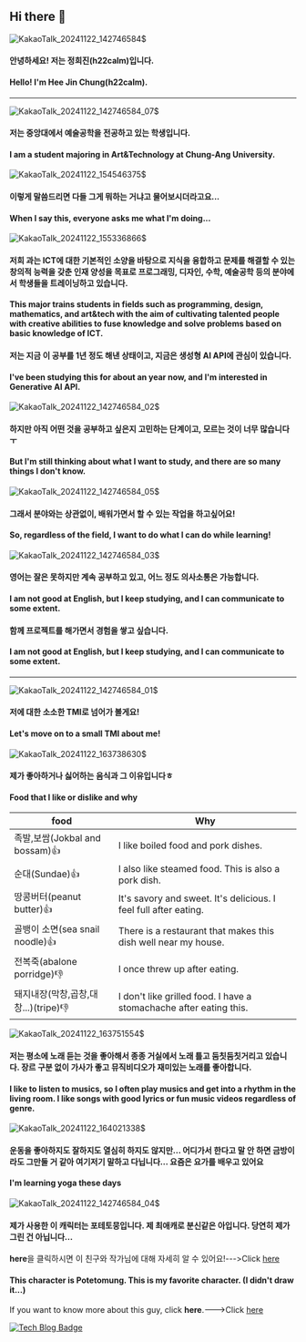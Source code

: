 ## Hi there 👋

<!--
**h22calm/h22calm** is a ✨ _special_ ✨ repository because its `README.md` (this file) appears on your GitHub profile.

Here are some ideas to get you started:

- 🔭 I’m currently working on ...
- 🌱 I’m currently learning ...
- 👯 I’m looking to collaborate on ...
- 🤔 I’m looking for help with ...
- 💬 Ask me about ...
- 📫 How to reach me: ...
- 😄 Pronouns: ...
- ⚡ Fun fact: ...
-->
![KakaoTalk_20241122_142746584$](https://github.com/user-attachments/assets/a9ea5f52-a68d-43e0-813a-667cdb42fa46)

#### 안녕하세요! 저는 정희진(h22calm)입니다.
#### Hello! I'm Hee Jin Chung(h22calm).
---


![KakaoTalk_20241122_142746584_07$](https://github.com/user-attachments/assets/d9802987-a843-45a2-9788-13a3e0799fe4)

#### 저는 중앙대에서 예술공학을 전공하고 있는 학생입니다.
#### I am a student majoring in Art&Technology at Chung-Ang University.

![KakaoTalk_20241122_154546375$](https://github.com/user-attachments/assets/0b133c8f-ae63-460d-8bd4-3d3e6eed24d4)

#### 이렇게 말씀드리면 다들 그게 뭐하는 거냐고 물어보시더라고요...
#### When I say this, everyone asks me what I'm doing...

![KakaoTalk_20241122_155336866$](https://github.com/user-attachments/assets/c8227d68-5b84-4a9a-8c68-9b9d133379d9)
####  저희 과는 ICT에 대한 기본적인 소양을 바탕으로 지식을 융합하고 문제를 해결할 수 있는 창의적 능력을 갖춘 인재 양성을 목표로 프로그래밍, 디자인, 수학, 예술공학 등의 분야에서 학생들을 트레이닝하고 있습니다.
#### This major trains students in fields such as programming, design, mathematics, and art&tech with the aim of cultivating talented people with creative abilities to fuse knowledge and solve problems based on basic knowledge of ICT.
####  저는 지금 이 공부를 1년 정도 해낸 상태이고, 지금은 생성형 AI API에 관심이 있습니다.
#### I've been studying this for about an year now, and I'm interested in Generative AI API.

![KakaoTalk_20241122_142746584_02$](https://github.com/user-attachments/assets/d80d5b43-d1a2-46fe-b466-6aee618ecb85)
####  하지만 아직 어떤 것을 공부하고 싶은지 고민하는 단계이고, 모르는 것이 너무 많습니다ㅜ
#### But I'm still thinking about what I want to study, and there are so many things I don't know.

![KakaoTalk_20241122_142746584_05$](https://github.com/user-attachments/assets/c967c50e-8d1f-446f-9f24-17c949cf3252) 
#### 그래서 분야와는 상관없이, 배워가면서 할 수 있는 작업을 하고싶어요!
#### So, regardless of the field, I want to do what I can do while learning!

![KakaoTalk_20241122_142746584_03$](https://github.com/user-attachments/assets/e7291b19-ffc5-4930-8b62-d616063d3c6f)
#### 영어는 잘은 못하지만 계속 공부하고 있고, 어느 정도 의사소통은 가능합니다.
#### I am not good at English, but I keep studying, and I can communicate to some extent.

#### 함께 프로젝트를 해가면서 경험을 쌓고 싶습니다. 
#### I am not good at English, but I keep studying, and I can communicate to some extent.

---
![KakaoTalk_20241122_142746584_01$](https://github.com/user-attachments/assets/9a8e2342-a2d1-4179-b4e7-ebbde6d9930a)
#### 저에 대한 소소한 TMI로 넘어가 볼게요!
#### Let's move on to a small TMI about me!

![KakaoTalk_20241122_163738630$](https://github.com/user-attachments/assets/251ba0b8-9f1e-4fae-999b-89a52e771e90)
#### 제가 좋아하거나 싫어하는 음식과 그 이유입니다ㅎ
#### Food that I like or dislike and why

<!--Table-->
|food|Why|
|--|--|
|족발,보쌈(Jokbal and bossam)👍|I like boiled food and pork dishes.|
|순대(Sundae)👍|I also like steamed food. This is also a pork dish.|
|땅콩버터(peanut butter)👍|It's savory and sweet. It's delicious. I feel full after eating.|
|골뱅이 소면(sea snail noodle)👍|There is a restaurant that makes this dish well near my house.|
|전복죽(abalone porridge)👎|I once threw up after eating.|
|돼지내장(막창,곱창,대창...)(tripe)👎|I don't like grilled food. I have a stomachache after eating this.|

![KakaoTalk_20241122_163751554$](https://github.com/user-attachments/assets/949b85fd-d984-4584-82fa-c7f14701730e)
#### 저는 평소에 노래 듣는 것을 좋아해서 종종 거실에서 노래 틀고 둠칫둠칫거리고 있습니다. 장르 구분 없이 가사가 좋고 뮤직비디오가 재미있는 노래를 좋아합니다.
#### I like to listen to musics, so I often play musics and get into a rhythm in the living room. I like songs with good lyrics or fun music videos regardless of genre.

![KakaoTalk_20241122_164021338$](https://github.com/user-attachments/assets/d4aafe4f-6622-49cf-af05-146930a3b60c)
#### 운동을 좋아하지도 잘하지도 열심히 하지도 않지만... 어디가서 한다고 말 안 하면 금방이라도 그만둘 거 같아 여기저기 말하고 다닙니다... 요즘은 요가를 배우고 있어요
#### I'm learning yoga these days

![KakaoTalk_20241122_142746584_04$](https://github.com/user-attachments/assets/b1bd2c80-b3ad-40ca-8947-ab1f4f57ab64) 
#### 제가 사용한 이 캐릭터는 포테토뭉입니다. 제 최애캐로 분신같은 아입니다. 당연히 제가 그린 건 아닙니다...
**here**을 클릭하시면 이 친구와 작가님에 대해 자세히 알 수 있어요!--->Click [here](https://www.instagram.com/toshimee/)
#### This character is Potetomung. This is my favorite character. (I didn't draw it...)
If you want to know more about this guy, click **here**.--->Click [here](https://www.instagram.com/toshimee/)

 [![Tech Blog Badge](http://img.shields.io/badge/-Tech%20blog-black?style=flat-square&logo=github&link=https://zzsza.github.io/)](https://zzsza.github.io/)

